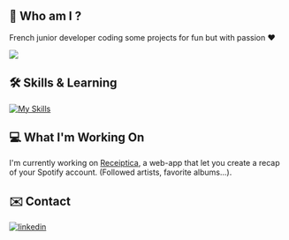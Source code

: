 ## 🚀 Who am I ?
French junior developer coding some projects for fun but with passion ❤️

![](https://komarev.com/ghpvc/?username=ragerslazar&style=for-the-badge&color=brightgreen)

## 🛠 Skills & Learning
[![My Skills](https://skillicons.dev/icons?i=html,css,php,js,py,java,nodejs,bootstrap,postgresql,git,github,docker,vscode,idea,linux,windows)]()

## 💻 What I'm Working On

I'm currently working on [Receiptica](https://github.com/ragerslazar/Receiptica), a web-app that let you create a recap of your Spotify account. (Followed artists, favorite albums...).

## ✉️ Contact
[![linkedin](https://img.shields.io/badge/linkedin-0A66C2?style=for-the-badge&logo=linkedin&logoColor=white)](https://www.linkedin.com/in/lazar-la2103/)

